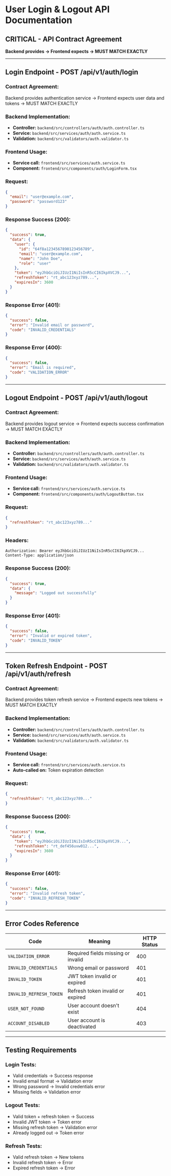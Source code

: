 # User Login & Logout API Documentation

## CRITICAL - API Contract Agreement
**Backend provides → Frontend expects → MUST MATCH EXACTLY**

---

## Login Endpoint - POST /api/v1/auth/login

### Contract Agreement:
Backend provides authentication service → Frontend expects user data and tokens → MUST MATCH EXACTLY

### Backend Implementation:
- **Controller:** `backend/src/controllers/auth/auth.controller.ts`
- **Service:** `backend/src/services/auth/auth.service.ts`
- **Validation:** `backend/src/validators/auth.validator.ts`

### Frontend Usage:
- **Service call:** `frontend/src/services/auth.service.ts`
- **Component:** `frontend/src/components/auth/LoginForm.tsx`

### Request:
```json
{
  "email": "user@example.com",
  "password": "password123"
}
```

### Response Success (200):
```json
{
  "success": true,
  "data": {
    "user": {
      "id": "64f8a1234567890123456789",
      "email": "user@example.com",
      "name": "John Doe",
      "role": "user"
    },
    "token": "eyJhbGciOiJIUzI1NiIsInR5cCI6IkpXVCJ9...",
    "refreshToken": "rt_abc123xyz789...",
    "expiresIn": 3600
  }
}
```

### Response Error (401):
```json
{
  "success": false,
  "error": "Invalid email or password",
  "code": "INVALID_CREDENTIALS"
}
```

### Response Error (400):
```json
{
  "success": false,
  "error": "Email is required",
  "code": "VALIDATION_ERROR"
}
```

---

## Logout Endpoint - POST /api/v1/auth/logout

### Contract Agreement:
Backend provides logout service → Frontend expects success confirmation → MUST MATCH EXACTLY

### Backend Implementation:
- **Controller:** `backend/src/controllers/auth/auth.controller.ts`
- **Service:** `backend/src/services/auth/auth.service.ts`
- **Validation:** `backend/src/validators/auth.validator.ts`

### Frontend Usage:
- **Service call:** `frontend/src/services/auth.service.ts`
- **Component:** `frontend/src/components/auth/LogoutButton.tsx`

### Request:
```json
{
  "refreshToken": "rt_abc123xyz789..."
}
```

### Headers:
```
Authorization: Bearer eyJhbGciOiJIUzI1NiIsInR5cCI6IkpXVCJ9...
Content-Type: application/json
```

### Response Success (200):
```json
{
  "success": true,
  "data": {
    "message": "Logged out successfully"
  }
}
```

### Response Error (401):
```json
{
  "success": false,
  "error": "Invalid or expired token",
  "code": "INVALID_TOKEN"
}
```

---

## Token Refresh Endpoint - POST /api/v1/auth/refresh

### Contract Agreement:
Backend provides token refresh service → Frontend expects new tokens → MUST MATCH EXACTLY

### Backend Implementation:
- **Controller:** `backend/src/controllers/auth/auth.controller.ts`
- **Service:** `backend/src/services/auth/auth.service.ts`
- **Validation:** `backend/src/validators/auth.validator.ts`

### Frontend Usage:
- **Service call:** `frontend/src/services/auth.service.ts`
- **Auto-called on:** Token expiration detection

### Request:
```json
{
  "refreshToken": "rt_abc123xyz789..."
}
```

### Response Success (200):
```json
{
  "success": true,
  "data": {
    "token": "eyJhbGciOiJIUzI1NiIsInR5cCI6IkpXVCJ9...",
    "refreshToken": "rt_def456uvw012...",
    "expiresIn": 3600
  }
}
```

### Response Error (401):
```json
{
  "success": false,
  "error": "Invalid refresh token",
  "code": "INVALID_REFRESH_TOKEN"
}
```

---

## Error Codes Reference

| Code | Meaning | HTTP Status |
|------|---------|-------------|
| `VALIDATION_ERROR` | Required fields missing or invalid | 400 |
| `INVALID_CREDENTIALS` | Wrong email or password | 401 |
| `INVALID_TOKEN` | JWT token invalid or expired | 401 |
| `INVALID_REFRESH_TOKEN` | Refresh token invalid or expired | 401 |
| `USER_NOT_FOUND` | User account doesn't exist | 404 |
| `ACCOUNT_DISABLED` | User account is deactivated | 403 |

---

## Testing Requirements

### Login Tests:
- Valid credentials → Success response
- Invalid email format → Validation error
- Wrong password → Invalid credentials error
- Missing fields → Validation error

### Logout Tests:
- Valid token + refresh token → Success
- Invalid JWT token → Token error
- Missing refresh token → Validation error
- Already logged out → Token error

### Refresh Tests:
- Valid refresh token → New tokens
- Invalid refresh token → Error
- Expired refresh token → Error
